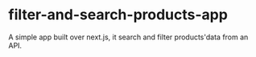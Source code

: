 # filter-and-search-products-app
A simple app built over next.js, it search and filter products'data from an API.
